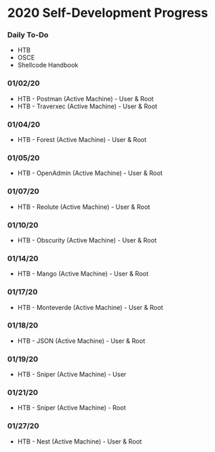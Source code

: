 # 2020 Self-Development Progress
### Daily To-Do
* HTB
* OSCE
* Shellcode Handbook

### 01/02/20
* HTB - Postman (Active Machine) - User & Root
* HTB - Traverxec (Active Machine) - User & Root

### 01/04/20
* HTB - Forest (Active Machine) - User & Root

### 01/05/20
* HTB - OpenAdmin (Active Machine) - User & Root

### 01/07/20
* HTB - Reolute (Active Machine) - User & Root

### 01/10/20
* HTB - Obscurity (Active Machine) - User & Root

### 01/14/20
* HTB - Mango (Active Machine) - User & Root

### 01/17/20
* HTB - Monteverde (Active Machine) - User & Root

### 01/18/20
* HTB - JSON (Active Machine) - User & Root

### 01/19/20
* HTB - Sniper (Active Machine) - User

### 01/21/20
* HTB - Sniper (Active Machine) - Root

### 01/27/20
* HTB - Nest (Active Machine) - User & Root
